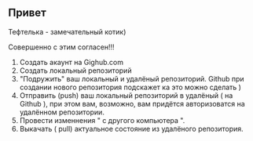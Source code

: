 ## Привет


Тефтелька - замечательный котик)

Совершенно с этим согласен!!!

1. Создать акаунт на Gighub.com
2. Создать локальный репозиторий
3. "Подружить" ваш локальный и удалёный репозиторий. Github при создании нового репозитория 
подскажет ка это можно сделать )
4. Отправить (push) ваш локальный репозиторий в удалёный ( на Github ), при этом вам, возможно, вам придётся авторизоватся на удалённом репозитории. 
5. Провести изменнения " с другого компьютера ".
6. Выкачать ( pull) актуальное состояние из удалёного репозитория.
